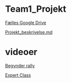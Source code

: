 # Team1_Projekt

[Fælles Google Drive](https://drive.google.com/drive/folders/1kziYI8s874VOhS0KtZtHVdeVerclFnDs?usp=drive_link)


[Projekt_beskrivelse.md](https://github.com/Team-1-ucl/Team1_Projekt/blob/main/Projekt_Beskrivelse.md)


# videoer

[Begynder rally](https://www.youtube.com/watch?v=WIaDdafw8To)

[Expert Class](https://www.youtube.com/watch?v=wb1boHfSWgw)

